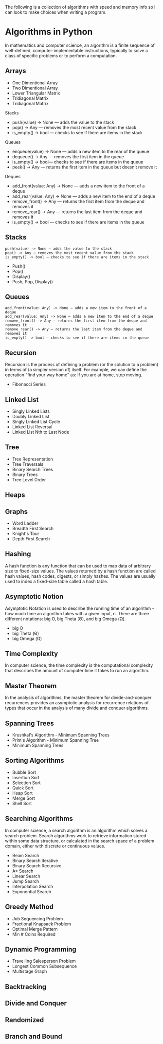 The following is a collection of algorithms with speed and memory info so I can look to make choices when writing a program.

# Algorithms in Python

In mathematics and computer science, an algorithm is a finite sequence of well-defined, computer-implementable instructions, typically to solve a class of specific problems or to perform a computation.

## Arrays

* One Dimentional Array
* Two Dimentional Array
* Lower Triangular Matrix
* Tridiagonal Matrix
* Tridiagonal Matrix


Stacks
 * push(value) -> None — adds the value to the stack
 * pop() -> Any — removes the most recent value from the stack
 * is_empty() -> bool — checks to see if there are items in the stack
	
Queues
 * enqueue(value) -> None — adds a new item to the rear of the queue
 * dequeue() -> Any — removes the first item in the queue
 * is_empty() -> bool— checks to see if there are items in the queue
 * peek() -> Any — returns the first item in the queue but doesn’t remove it
 
Deques
 * add_front(value: Any) -> None — adds a new item to the front of a deque
 * add_rear(value: Any) -> None — adds a new item to the end of a deque
 * remove_front() -> Any — returns the first item from the deque and removes it
 * remove_rear() -> Any — returns the last item from the deque and removes it
 * is_empty() -> bool — checks to see if there are items in the queue

## Stacks

    push(value) -> None — adds the value to the stack
    pop() -> Any — removes the most recent value from the stack
    is_empty() -> bool — checks to see if there are items in the stack

* Push()
* Pop()
* Display()
* Push, Pop, Display()

## Queues

    add_front(value: Any) -> None — adds a new item to the front of a deque
    add_rear(value: Any) -> None — adds a new item to the end of a deque
    remove_front() -> Any — returns the first item from the deque and removes it
    remove_rear() -> Any — returns the last item from the deque and removes it
    is_empty() -> bool — checks to see if there are items in the queue
    

## Recursion

Recursion is the process of defining a problem (or the solution to a problem) in terms of (a simpler version of) itself. For example, we can define the operation "find your way home" as: If you are at home, stop moving.

* Fibonacci Series


## Linked List

* Singly Linked Lists
* Doubly Linked List
* Singly Linked List Cycle
* Linked List Reversal 
* Linked List Nth to Last Node

## Tree

* Tree Representation
* Tree Traversals
* Binary Search Trees
* Binary Trees
* Tree Level Order

## Heaps

## Graphs

* Word Ladder
* Breadth First Search
* Knight's Tour
* Depth First Search

## Hashing

A hash function is any function that can be used to map data of arbitrary size to fixed-size values. The values returned by a hash function are called hash values, hash codes, digests, or simply hashes. The values are usually used to index a fixed-size table called a hash table.

## Asymptotic Notion

Asymptotic Notation is used to describe the running time of an algorithm - how much time an algorithm takes with a given input, n. There are three different notations: big O, big Theta (Θ), and big Omega (Ω).

* big O
* big Theta (Θ)
* big Omega (Ω)

## Time Complexity

In computer science, the time complexity is the computational complexity that describes the amount of computer time it takes to run an algorithm.

## Master Theorem

In the analysis of algorithms, the master theorem for divide-and-conquer recurrences provides an asymptotic analysis for recurrence relations of types that occur in the analysis of many divide and conquer algorithms.



## Spanning Trees

* Krushkal's Algorithm - Minimum Spanning Trees
* Prim's Algorithm - Minimum Spanning Tree
* Minimum Spanning Trees


## Sorting Algorithms

* Bubble Sort
* Insertion Sort
* Selection Sort
* Quick Sort 
* Heap Sort
* Merge Sort
* Shell Sort

## Searching Algorithms

In computer science, a search algorithm is an algorithm which solves a search problem. Search algorithms work to retrieve information stored within some data structure, or calculated in the search space of a problem domain, either with discrete or continuous values.

* Beam Search 
* Binary Search Iterative
* Binary Search Recursive
* A* Search
* Linear Search
* Jump Search
* Interpolation Search
* Exponential Search

## Greedy Method

* Job Sequencing Problem
* Fractional Knapsack Problem 
* Optimal Merge Pattern 
* Min # Coins Required

## Dynamic Programming

* Travelling Salesperson Problem
* Longest Common Subsequence
* Multistage Graph

## Backtracking

## Divide and Conquer

## Randomized

## Branch and Bound



